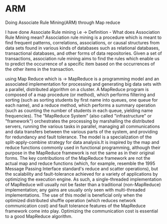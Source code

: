 # ARM
Doing Associate Rule Mining(ARM) through Map reduce

I have done Associate Rule mining i.e -> 
Definition - What does Association Rule Mining mean?
Association rule mining is a procedure which is meant to find frequent patterns, correlations, associations, or causal structures from data sets found in various kinds of databases such as relational databases, transactional databases, and other forms of data repositories. 
Given a set of transactions, association rule mining aims to find the rules which enable us to predict the occurrence of a specific item based on the occurrences of the other items in the transaction.

using Map Reduce which is -> MapReduce is a programming model and an associated implementation for processing and generating big data sets with a parallel, distributed algorithm on a cluster.
A MapReduce program is composed of a map procedure (or method), which performs filtering and sorting (such as sorting students by first name into queues, one queue for each name), and a reduce method, which performs a summary operation (such as counting the number of students in each queue, yielding name frequencies). The "MapReduce System" (also called "infrastructure" or "framework") orchestrates the processing by marshalling the distributed servers, running the various tasks in parallel, managing all communications and data transfers between the various parts of the system, and providing for redundancy and fault tolerance.
The model is a specialization of the split-apply-combine strategy for data analysis.It is inspired by the map and reduce functions commonly used in functional programming, although their purpose in the MapReduce framework is not the same as in their original forms. The key contributions of the MapReduce framework are not the actual map and reduce functions (which, for example, resemble the 1995 Message Passing Interface standard's reduce and scatter operations), but the scalability and fault-tolerance achieved for a variety of applications by optimizing the execution engine. As such, a single-threaded implementation of MapReduce will usually not be faster than a traditional (non-MapReduce) implementation; any gains are usually only seen with multi-threaded implementations. The use of this model is beneficial only when the optimized distributed shuffle operation (which reduces network communication cost) and fault tolerance features of the MapReduce framework come into play. Optimizing the communication cost is essential to a good MapReduce algorithm.
